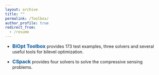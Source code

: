 ```yaml
---
layout: archive
title: ""
permalink: /Toolbox/
author_profile: true
redirect_from:
  - /resume
---
```


<style>
a:link {
  text-decoration: none;
}

a:visited {
  text-decoration: none;
}

a:hover {
  text-decoration: underline;
}

a:active {
  text-decoration: underline;
}
</style>


* <a style="font-size: 16px; font-weight: bold;color:#015697" href="https://biopt.github.io/" target="_blank">BiOpt Toolbox</a> provides 173 test examples, three solvers and several useful tools for bilevel optimization.  

* <a style="font-size: 16px; font-weight: bold;color:#015697" href="https://github.com/ShenglongZhou/CSpack" target="_blank">CSpack</a> provides four solvers to solve the compressive sensing problems.

